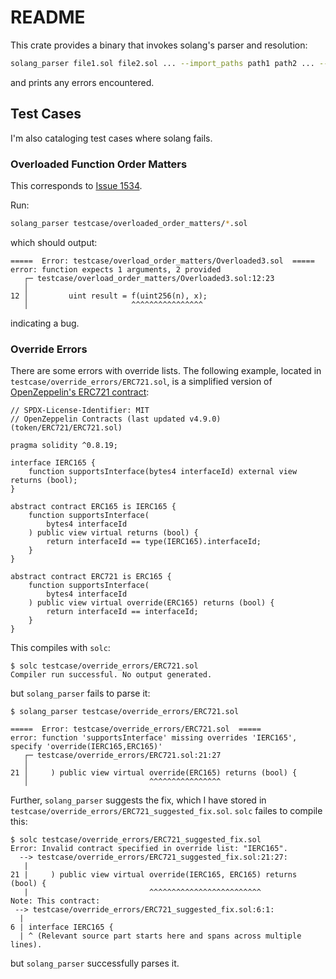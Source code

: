 # README

This crate provides a binary that invokes solang's parser and resolution:

```bash
solang_parser file1.sol file2.sol ... --import_paths path1 path2 ... --import_maps map1 map2 ...
```

and prints any errors encountered.


## Test Cases
I'm also cataloging test cases where solang fails.

### Overloaded Function Order Matters

This corresponds to [Issue 1534](https://github.com/hyperledger/solang/issues/1534).

Run:

```bash
solang_parser testcase/overloaded_order_matters/*.sol
```

which should output:

```
=====  Error: testcase/overload_order_matters/Overloaded3.sol  =====
error: function expects 1 arguments, 2 provided
   ┌─ testcase/overload_order_matters/Overloaded3.sol:12:23
   │
12 │         uint result = f(uint256(n), x);
   │                       ^^^^^^^^^^^^^^^^
```

indicating a bug.

### Override Errors
There are some errors with override lists. The following example, located in
`testcase/override_errors/ERC721.sol`, is a simplified version of
[OpenZeppelin's ERC721 contract](https://github.com/OpenZeppelin/openzeppelin-contracts/blob/master/contracts/token/ERC721/ERC721.sol):

```solidity
// SPDX-License-Identifier: MIT
// OpenZeppelin Contracts (last updated v4.9.0) (token/ERC721/ERC721.sol)

pragma solidity ^0.8.19;

interface IERC165 {
    function supportsInterface(bytes4 interfaceId) external view returns (bool);
}

abstract contract ERC165 is IERC165 {
    function supportsInterface(
        bytes4 interfaceId
    ) public view virtual returns (bool) {
        return interfaceId == type(IERC165).interfaceId;
    }
}

abstract contract ERC721 is ERC165 {
    function supportsInterface(
        bytes4 interfaceId
    ) public view virtual override(ERC165) returns (bool) {
        return interfaceId == interfaceId;
    }
}

```

This compiles with `solc`:

```
$ solc testcase/override_errors/ERC721.sol 
Compiler run successful. No output generated.
```

but `solang_parser` fails to parse it:

```
$ solang_parser testcase/override_errors/ERC721.sol 

=====  Error: testcase/override_errors/ERC721.sol  =====
error: function 'supportsInterface' missing overrides 'IERC165', specify 'override(IERC165,ERC165)'
   ┌─ testcase/override_errors/ERC721.sol:21:27
   │
21 │     ) public view virtual override(ERC165) returns (bool) {
   │                           ^^^^^^^^^^^^^^^^
```

Further, `solang_parser` suggests the fix, which I have stored in
`testcase/override_errors/ERC721_suggested_fix.sol`. `solc` failes to compile this:


```
$ solc testcase/override_errors/ERC721_suggested_fix.sol 
Error: Invalid contract specified in override list: "IERC165".
  --> testcase/override_errors/ERC721_suggested_fix.sol:21:27:
   |
21 |     ) public view virtual override(IERC165, ERC165) returns (bool) {
   |                           ^^^^^^^^^^^^^^^^^^^^^^^^^
Note: This contract: 
 --> testcase/override_errors/ERC721_suggested_fix.sol:6:1:
  |
6 | interface IERC165 {
  | ^ (Relevant source part starts here and spans across multiple lines).

```

but `solang_parser` successfully parses it.